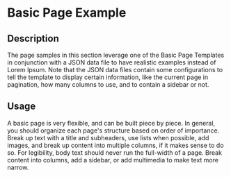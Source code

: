 # Basic Page Example

## Description
The page samples in this section leverage one of the Basic Page Templates in conjunction with a JSON data file to have realistic examples instead of Lorem Ipsum. Note that the JSON data files contain some configurations to tell the template to display certain information, like the current page in pagination, how many columns to use, and to contain a sidebar or not.

## Usage
A basic page is very flexible, and can be built piece by piece. In general, you should organize each page's structure based on order of importance. Break up text with a title and subheaders, use lists when possible, add images, and break up content into multiple columns, if it makes sense to do so. For legibility, body text should never run the full-width of a page. Break content into columns, add a sidebar, or add multimedia to make text more narrow.
